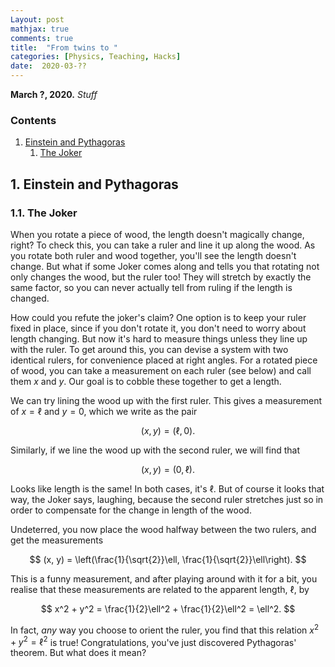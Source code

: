 ```yaml
---
Layout: post
mathjax: true
comments: true
title:  "From twins to "
categories: [Physics, Teaching, Hacks]
date:  2020-03-??
---
```


**March ?, 2020.** *Stuff*

### Contents

1. <a href="#sec-1">Einstein and Pythagoras</a>
   1. <a href="#sec-1-1">The Joker</a>

## 1. Einstein and Pythagoras <a id="sec-1" name="sec-1"></a>

### 1.1. The Joker <a id="sec-1-1" name="sec-2-1"></a>

When you rotate a piece of wood, the length doesn't magically change,
right?
To check this, you can take a ruler and line it up along the wood.
As you rotate both ruler and wood together, you'll see the length
doesn't change.
But what if some Joker comes along and tells you that rotating not only
changes the wood, but the ruler too!
They will stretch by exactly the same factor, so you can never
actually tell from ruling if the length is changed.

How could you refute the joker's claim?
One option is to keep your ruler fixed in place, since if you don't
rotate it, you don't need to worry about length changing.
But now it's hard to measure things unless they line up with the ruler.
To get around this, you can devise a system with two identical rulers,
for convenience placed at right angles.
For a rotated piece of wood, you can take a measurement on each ruler
(see below) and call them $x$ and $y$.
Our goal is to cobble these together to get a length.

We can try lining the wood up with the first ruler.
This gives a measurement of $x = \ell$ and $y = 0$, which we write as
the pair

$$
(x, y) = (\ell, 0).
$$

Similarly, if we line the wood up with the second ruler, we will find that

$$
(x, y) = (0, \ell).
$$

Looks like length is the same! In both cases, it's $\ell$. But of
course it looks that way, the Joker says, laughing, because the second
ruler stretches just so in order to compensate for the change in
length of the wood.

Undeterred, you now place the wood halfway between the two rulers, and
get the measurements

$$
(x, y) = \left(\frac{1}{\sqrt{2}}\ell, \frac{1}{\sqrt{2}}\ell\right).
$$

This is a funny measurement, and after playing around with it for a
bit, you realise that these measurements are related to the apparent
length, $\ell$, by

$$
x^2 + y^2 = \frac{1}{2}\ell^2 + \frac{1}{2}\ell^2 = \ell^2.
$$

In fact, *any* way you choose to orient the ruler, you find that this
relation $x^2 + y^2 = \ell^2$ is true!
Congratulations, you've just discovered Pythagoras' theorem.
But what does it mean?
